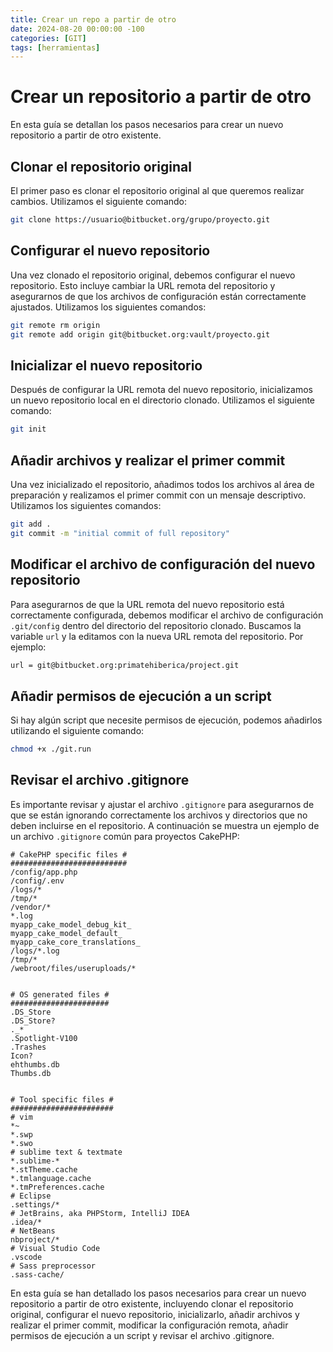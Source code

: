 ```yaml
---
title: Crear un repo a partir de otro
date: 2024-08-20 00:00:00 -100
categories: [GIT]
tags: [herramientas]
---
```


# Crear un repositorio a partir de otro

En esta guía se detallan los pasos necesarios para crear un nuevo repositorio a partir de otro existente.

## Clonar el repositorio original

El primer paso es clonar el repositorio original al que queremos realizar cambios. Utilizamos el siguiente comando:

```bash
git clone https://usuario@bitbucket.org/grupo/proyecto.git
```

## Configurar el nuevo repositorio

Una vez clonado el repositorio original, debemos configurar el nuevo repositorio. Esto incluye cambiar la URL remota del repositorio y asegurarnos de que los archivos de configuración están correctamente ajustados. Utilizamos los siguientes comandos:

```bash
git remote rm origin
git remote add origin git@bitbucket.org:vault/proyecto.git
```

## Inicializar el nuevo repositorio

Después de configurar la URL remota del nuevo repositorio, inicializamos un nuevo repositorio local en el directorio clonado. Utilizamos el siguiente comando:

```bash
git init
```

## Añadir archivos y realizar el primer commit

Una vez inicializado el repositorio, añadimos todos los archivos al área de preparación y realizamos el primer commit con un mensaje descriptivo. Utilizamos los siguientes comandos:

```bash
git add .
git commit -m "initial commit of full repository"
```

## Modificar el archivo de configuración del nuevo repositorio

Para asegurarnos de que la URL remota del nuevo repositorio está correctamente configurada, debemos modificar el archivo de configuración `.git/config` dentro del directorio del repositorio clonado. Buscamos la variable `url` y la editamos con la nueva URL remota del repositorio. Por ejemplo:

```bash
url = git@bitbucket.org:primatehiberica/project.git
```

## Añadir permisos de ejecución a un script

Si hay algún script que necesite permisos de ejecución, podemos añadirlos utilizando el siguiente comando:

```bash
chmod +x ./git.run
```

## Revisar el archivo .gitignore

Es importante revisar y ajustar el archivo `.gitignore` para asegurarnos de que se están ignorando correctamente los archivos y directorios que no deben incluirse en el repositorio. A continuación se muestra un ejemplo de un archivo `.gitignore` común para proyectos CakePHP:

```
# CakePHP specific files #
##########################
/config/app.php
/config/.env
/logs/*
/tmp/*
/vendor/*
*.log
myapp_cake_model_debug_kit_
myapp_cake_model_default_
myapp_cake_core_translations_
/logs/*.log
/tmp/*
/webroot/files/useruploads/*


# OS generated files #
######################
.DS_Store
.DS_Store?
._*
.Spotlight-V100
.Trashes
Icon?
ehthumbs.db
Thumbs.db


# Tool specific files #
#######################
# vim
*~
*.swp
*.swo
# sublime text & textmate
*.sublime-*
*.stTheme.cache
*.tmlanguage.cache
*.tmPreferences.cache
# Eclipse
.settings/*
# JetBrains, aka PHPStorm, IntelliJ IDEA
.idea/*
# NetBeans
nbproject/*
# Visual Studio Code
.vscode
# Sass preprocessor
.sass-cache/
```

En esta guía se han detallado los pasos necesarios para crear un nuevo repositorio a partir de otro existente, incluyendo clonar el repositorio original, configurar el nuevo repositorio, inicializarlo, añadir archivos y realizar el primer commit, modificar la configuración remota, añadir permisos de ejecución a un script y revisar el archivo .gitignore.
